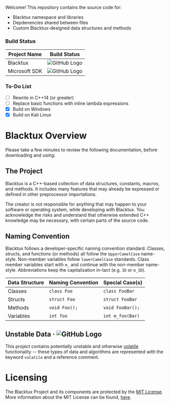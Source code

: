 Welcome! This repository contains the source code for:
* Blacktux namespace and libraries
* Depdenencies shared between files
* Custom Blacktux-designed data structures and methods

### Build Status
| Project Name  | Build Status |
| ------------- | ------------- |
| Blacktux | ![GitHub Logo](https://img.shields.io/badge/Blacktux%20Pipeline-never%20built-lightgrey.svg) |
| Microsoft SDK | ![GitHub Logo](https://img.shields.io/badge/Blacktux%20Pipeline-succeeded-brightgreen.svg) |

### To-Do List
- [ ] Rewrite in C++14 (or greater)
- [ ] Replace basic functions with inline lambda expressions
- [x] Build on Windows
- [x] Build on Kali Linux

# Blacktux Overview
Please take a few minutes to review the following documentation, before downloading and using:
 
## The Project
Blacktux is a C++-based collection of data structures, constants, macros, and methods. It includes many features that may already be expressed or defined in other preprocessor importations. 
 
The creator is not responsible for anything that may happen to your software or operating system, while developing with Blacktux. You acknowledge the risks and understand that otherwise extended C++ knowledge may be necessary, with certain parts of the source code.

## Naming Convention
Blacktux follows a developer-specific naming convention standard. Classes, structs, and functions (or methods) all follow the `UpperCamelCase` name-style. Non-member variables follow `lowerCamelCase` standards. Class member variables start with `m_` and continue with the non-member name-style. Abbreviations keep the capitalization in-tact (e.g. `ID` or `m_ID`).
 
| Data Structure  | Naming Convention | Special Case(s) |
| ------------- | ------------- | ------------- |
| Classes | `class Foo` | `class FooBar` |
| Structs | `struct Foo` | `struct FooBar`  |
| Methods | `void Foo();` | `void FooBar();` |
| Variables | `int foo` | `int m_foo(Bar)` |
 
 ## Unstable Data · ![GitHub Logo](https://img.shields.io/badge/stability-dangerous-red.svg)
This project contains potentially unstable and otherwise [volatile](https://www.embedded.com/electronics-blogs/beginner-s-corner/4023801/Introduction-to-the-Volatile-Keyword) functionality -- these types of data and algorithms are represented with the keyword `volatile` and a reference comment.
 
# Licensing
The Blacktux Project and its components are protected by the [MIT License](https://opensource.org/licenses/MIT). More information about the MIT License can be found, [here](https://en.wikipedia.org/wiki/MIT_License).
